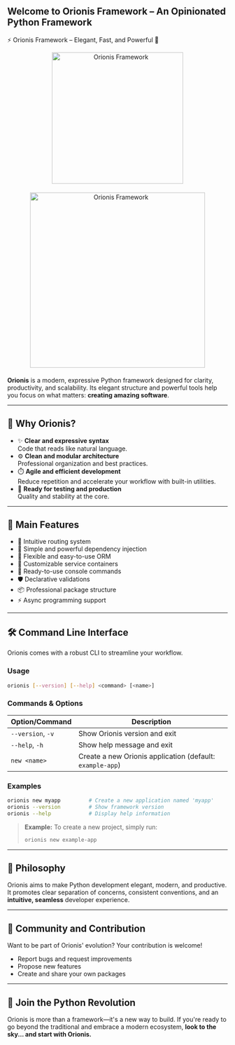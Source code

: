 ## Welcome to Orionis Framework – An Opinionated Python Framework

⚡ Orionis Framework – Elegant, Fast, and Powerful 🚀

<div align="center" style="margin-bottom: 20px;">
    <img src="https://orionis-framework.com/svg/logo.svg" alt="Orionis Framework" width="300"/>
</div>
<div align="center" style="margin-bottom: 20px;">
    <img src="https://orionis-framework.com/svg/text.svg" alt="Orionis Framework" width="400"/>
</div>

**Orionis** is a modern, expressive Python framework designed for clarity, productivity, and scalability. Its elegant structure and powerful tools help you focus on what matters: **creating amazing software**.

---

## 🚀 Why Orionis?

- ✨ **Clear and expressive syntax**  
  Code that reads like natural language.
- ⚙️ **Clean and modular architecture**  
  Professional organization and best practices.
- ⏱️ **Agile and efficient development**  
  Reduce repetition and accelerate your workflow with built-in utilities.
- 🧪 **Ready for testing and production**  
  Quality and stability at the core.

---

## 🧱 Main Features

- 🧩 Intuitive routing system
- 🔧 Simple and powerful dependency injection
- 🧬 Flexible and easy-to-use ORM
- 🎯 Customizable service containers
- 🧰 Ready-to-use console commands
- 🛡️ Declarative validations
- 📦 Professional package structure
- ⚡ Async programming support

---

## 🛠️ Command Line Interface

Orionis comes with a robust CLI to streamline your workflow.

### Usage

```bash
orionis [--version] [--help] <command> [<name>]
```

### Commands & Options

| Option/Command      | Description                                      |
|---------------------|--------------------------------------------------|
| `--version`, `-v`   | Show Orionis version and exit                    |
| `--help`, `-h`      | Show help message and exit                       |
| `new <name>`        | Create a new Orionis application (default: `example-app`) |

### Examples

```bash
orionis new myapp         # Create a new application named 'myapp'
orionis --version         # Show framework version
orionis --help            # Display help information
```

> **Example:**
> To create a new project, simply run:
> ```bash
> orionis new example-app
> ```

---

## 🧠 Philosophy

Orionis aims to make Python development elegant, modern, and productive. It promotes clear separation of concerns, consistent conventions, and an **intuitive, seamless** developer experience.

---

## 📢 Community and Contribution

Want to be part of Orionis' evolution? Your contribution is welcome!

- Report bugs and request improvements
- Propose new features
- Create and share your own packages

---

## 🌠 Join the Python Revolution

Orionis is more than a framework—it's a new way to build. If you're ready to go beyond the traditional and embrace a modern ecosystem, **look to the sky... and start with Orionis.**